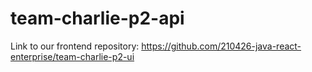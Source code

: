 # team-charlie-p2-api
Link to our frontend repository:
https://github.com/210426-java-react-enterprise/team-charlie-p2-ui

